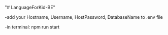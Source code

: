"# LanguageForKid-BE" 

-add your Hostname, Username, HostPassword, DatabaseName to .env file

-in terminal:
  npm run start
